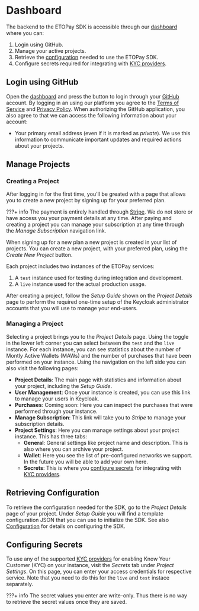 # Dashboard

The backend to the ETOPay SDK is accessible through our [dashboard](https://etopayapp.etospheres.com) where you can:

1. Login using GitHub.
2. Manage your active projects.
3. Retrieve the [configuration](../SDK%20Configuration/Configuration.md) needed to use the ETOPay SDK.
3. Configure secrets required for integrating with [KYC providers](../SDK%20Modules/KYC%20Onboarding.md).

## Login using GitHub

Open the [dashboard](https://etopayapp.etospheres.com) and press the button to login through your [GitHub](https://github.com) account.
By logging in an using our platform you agree to the [Terms of Service](https://etopayapp.etospheres.com/terms_of_service) and [Privacy Policy](https://etopayapp.etospheres.com/privacy_policy).
When authorizing the GitHub application, you also agree to that we can access the following information about your account:

- Your primary email address (even if it is marked as _private_). We use this information to communicate important updates and required actions about your projects.

## Manage Projects


### Creating a Project

After logging in for the first time, you'll be greated with a page that allows you to create a new project by signing up for your preferred plan.

???+ info
    The payment is entirely handled through [Stripe](https://stripe.com). We do not store or have access you your payment details at any time.
    After paying and creating a project you can manage your subscription at any time through the _Manage Subscription_ navigation link.

When signing up for a new plan a new project is created in your list of projects. You can create a new project, with your preferred plan, using the _Create New Project_ button.

Each project includes two instances of the ETOPay services:

1. A `test` instance used for testing during integration and development.
2. A `live` instance used for the actual production usage.

After creating a project, follow the _Setup Guide_ shown on the _Project Details_ page to perform the required one-time setup of the Keycloak administrator accounts that you will use to manage your end-users.

### Managing a Project

Selecting a project brings you to the _Project Details_ page. Using the toggle in the lower left corner you can select between the `test` and the `live` instance.
For each instance, you can see statistics about the number of Montly Active Wallets (MAWs) and the number of purchases that have been performed on your instance.
Using the navigation on the left side you can also visit the following pages:

- **Project Details**: The main page with statistics and information about your project, including the _Setup Guide_.
- **User Management**: Once your instance is created, you can use this link to manage your users in Keycloak.
- **Purchases**: Coming soon: Here you can inspect the purchases that were performed through your instance.
- **Manage Subscription**: This link will take you to _Stripe_ to manage your subscription details.
- **Project Settings**: Here you can manage settings about your project instance. This has three tabs:
    - **General**: General settings like project name and description. This is also where you can archive your project.
    - **Wallet**: Here you see the list of pre-configured networks we support. In the future you will be able to add your own here.
    - **Secrets**: This is where you [configure secrets](#configure-secrets) for integrating with [KYC providers](../SDK%20Modules/KYC%20Onboarding.md).


## Retrieving Configuration

To retrieve the configuration needed for the SDK, go to the _Project Details_ page of your project.
Under _Setup Guide_ you will find a template configuration JSON that you can use to initialize the SDK.
See also [Configuration](../SDK%20Configuration/Configuration.md) for details on configuring the SDK.

## Configuring Secrets

To use any of the supported [KYC providers](../SDK%20Modules/KYC%20Onboarding.md) for enabling Know Your Customer (KYC) on your instance, visit the _Secrets_ tab under _Project Settings_.
On this page, you can enter your access credentials for respective service. Note that you need to do this for the `live` and `test` instace separately.

???+ info
    The secret values you enter are write-only. Thus there is no way to retrieve the secret values once they are saved.
